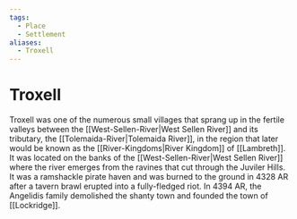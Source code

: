 ```yaml
---
tags:
  - Place
  - Settlement
aliases:
  - Troxell
---
```

# Troxell
Troxell was one of the numerous small villages that sprang up in the fertile valleys between the [[West-Sellen-River|West Sellen River]] and its tributary, the [[Tolemaida-River|Tolemaida River]], in the region that later would be known as the [[River-Kingdoms|River Kingdom]] of [[Lambreth]]. It was located on the banks of the [[West-Sellen-River|West Sellen River]] where the river emerges from the ravines that cut through the Juviler Hills. It was a ramshackle pirate haven and was burned to the ground in 4328 AR after a tavern brawl erupted into a fully-fledged riot. In 4394 AR, the Angelidis family demolished the shanty town and founded the town of [[Lockridge]].